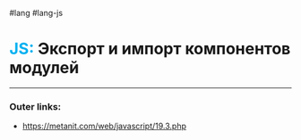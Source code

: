 #lang #lang-js
# <font color="#00b0f0">JS:</font> Экспорт и импорт компонентов модулей
---
### Outer links:
- https://metanit.com/web/javascript/19.3.php